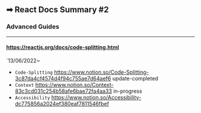 ## ➡ React Docs Summary #2
### 	Advanced Guides
---
#### https://reactjs.org/docs/code-splitting.html

`13/06/2022~ 

- `Code-Splitting` 	https://www.notion.so/Code-Splitting-3c87da4cf4574d4f94c755ae7d64aef6	update-completed
- `Context` https://www.notion.so/Context-83c3cd031c254b58afe6bae72fa4aa33 in-progress
- `Accessibility` https://www.notion.so/Accessibility-dc775856a2024ef380eaf7811546fbef

